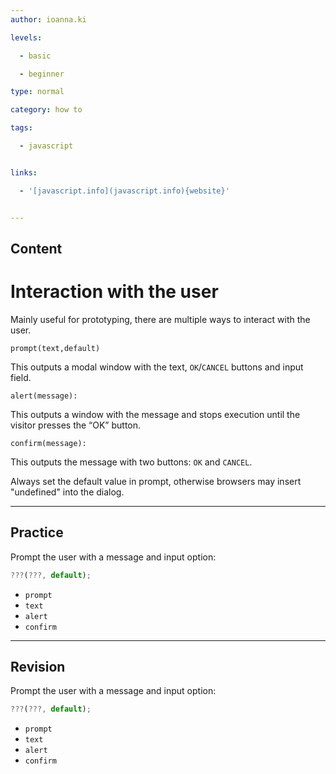 ```yaml
---
author: ioanna.ki

levels:

  - basic

  - beginner

type: normal

category: how to

tags:

  - javascript


links:

  - '[javascript.info](javascript.info){website}'


---
```

## Content
# Interaction with the user

Mainly useful for prototyping, there are multiple ways to interact with the user. 

```
prompt(text,default)
``` 
This outputs a modal window with the text, `OK`/`CANCEL` buttons and input field.

 
```
alert(message):
```
This outputs a window with the message and stops execution until the visitor presses the “OK” button. 

```
confirm(message):
``` 
This outputs the message with two buttons: `OK` and `CANCEL`. 


Always set the default value in prompt, otherwise browsers may insert "undefined" into the dialog.

---
## Practice

Prompt the user with a message and input option:
```javascript
???(???, default);
```


* `prompt`
* `text`
* `alert`
* `confirm`

---
## Revision

Prompt the user with a message and input option:
```javascript
???(???, default);
```


* `prompt`
* `text`
* `alert`
* `confirm`

